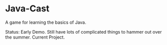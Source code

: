 # Java-Cast
A game for learning the basics of Java.

Status: Early Demo. Still have lots of complicated things to hammer out over the summer. Current Project.
